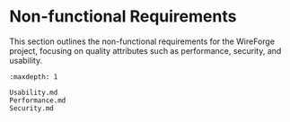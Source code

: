 # Non-functional Requirements

This section outlines the non-functional requirements for the WireForge project, focusing on quality attributes such as performance, security, and usability.

```{toctree}
:maxdepth: 1

Usability.md
Performance.md
Security.md
```
